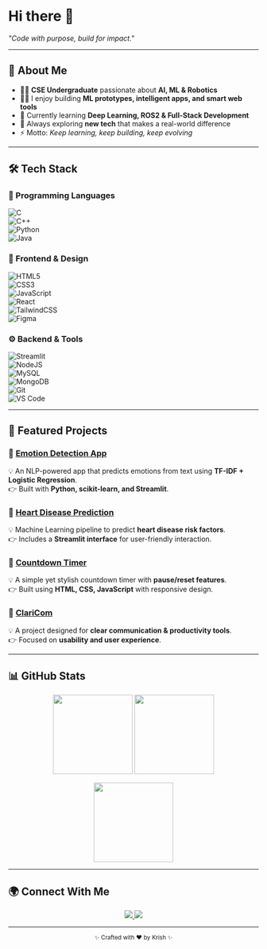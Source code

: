# Hi there 👋  

*"Code with purpose, build for impact."*  

---

## 🙋 About Me  
- 👨‍🎓 **CSE Undergraduate** passionate about **AI, ML & Robotics**  
- 🧑‍💻 I enjoy building **ML prototypes, intelligent apps, and smart web tools**  
- 🚀 Currently learning **Deep Learning, ROS2 & Full-Stack Development**  
- 🌱 Always exploring **new tech** that makes a real-world difference  
- ⚡ Motto: *Keep learning, keep building, keep evolving*  

---

## 🛠 Tech Stack  

### 🔹 Programming Languages  
![C](https://img.shields.io/badge/C-00599C?style=for-the-badge&logo=c&logoColor=white)  
![C++](https://img.shields.io/badge/C++-00599C?style=for-the-badge&logo=cplusplus&logoColor=white)  
![Python](https://img.shields.io/badge/Python-3776AB?style=for-the-badge&logo=python&logoColor=white)  
![Java](https://img.shields.io/badge/Java-ED8B00?style=for-the-badge&logo=java&logoColor=white)  

### 🎨 Frontend & Design  
![HTML5](https://img.shields.io/badge/HTML5-E34F26?style=for-the-badge&logo=html5&logoColor=white)  
![CSS3](https://img.shields.io/badge/CSS3-1572B6?style=for-the-badge&logo=css3&logoColor=white)  
![JavaScript](https://img.shields.io/badge/JavaScript-F7DF1E?style=for-the-badge&logo=javascript&logoColor=black)  
![React](https://img.shields.io/badge/React-20232A?style=for-the-badge&logo=react&logoColor=61DAFB)  
![TailwindCSS](https://img.shields.io/badge/TailwindCSS-06B6D4?style=for-the-badge&logo=tailwindcss&logoColor=white)  
![Figma](https://img.shields.io/badge/Figma-F24E1E?style=for-the-badge&logo=figma&logoColor=white)  

### ⚙️ Backend & Tools  
![Streamlit](https://img.shields.io/badge/Streamlit-FF4B4B?style=for-the-badge&logo=streamlit&logoColor=white)  
![NodeJS](https://img.shields.io/badge/Node.js-339933?style=for-the-badge&logo=node.js&logoColor=white)  
![MySQL](https://img.shields.io/badge/MySQL-4479A1?style=for-the-badge&logo=mysql&logoColor=white)  
![MongoDB](https://img.shields.io/badge/MongoDB-47A248?style=for-the-badge&logo=mongodb&logoColor=white)  
![Git](https://img.shields.io/badge/Git-F05032?style=for-the-badge&logo=git&logoColor=white)  
![VS Code](https://img.shields.io/badge/VS%20Code-0078D4?style=for-the-badge&logo=visual-studio-code&logoColor=white)  

---

## 🚀 Featured Projects  

### 🔹 [Emotion Detection App](https://github.com/Krish00711/EmotionDetect)  
💡 An NLP-powered app that predicts emotions from text using **TF-IDF + Logistic Regression**.  
👉 Built with **Python, scikit-learn, and Streamlit**.  

### 🔹 [Heart Disease Prediction](https://github.com/Krish00711/HeartDiseasePrediction)  
💡 Machine Learning pipeline to predict **heart disease risk factors**.  
👉 Includes a **Streamlit interface** for user-friendly interaction.  

### 🔹 [Countdown Timer](https://github.com/Krish00711/CountDown)  
💡 A simple yet stylish countdown timer with **pause/reset features**.  
👉 Built using **HTML, CSS, JavaScript** with responsive design.  

### 🔹 [ClariCom](https://github.com/Krish00711/ClariCom)  
💡 A project designed for **clear communication & productivity tools**.  
👉 Focused on **usability and user experience**.  

---

## 📊 GitHub Stats  

<p align="center">
  <img src="https://github-readme-stats.vercel.app/api?username=Krish00711&show_icons=true&theme=tokyonight" height="160" />
  <img src="https://github-readme-streak-stats.herokuapp.com/?user=Krish00711&theme=tokyonight" height="160" />
</p>  

<p align="center">
  <img src="https://github-readme-stats.vercel.app/api/top-langs/?username=Krish00711&layout=compact&theme=tokyonight" height="160" />
</p>  

---

## 🌍 Connect With Me  

<p align="center">
  <a href="https://www.linkedin.com/in/krishna-sharma-a4272b238/">
    <img src="https://img.shields.io/badge/LinkedIn-0077B5?style=for-the-badge&logo=linkedin&logoColor=white" />
  </a>
  <a href="https://github.com/Krish00711">
    <img src="https://img.shields.io/badge/GitHub-181717?style=for-the-badge&logo=github&logoColor=white" />
  </a>
</p>  

---

<p align="center"><sub>✨ Crafted with ❤️ by Krish ✨</sub></p>

